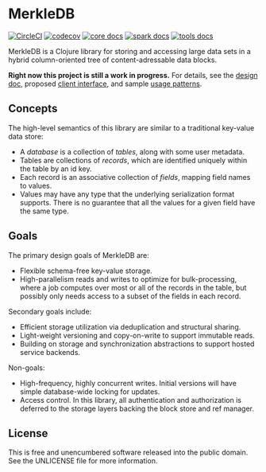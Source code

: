 MerkleDB
========

[![CircleCI](https://circleci.com/gh/greglook/merkle-db/tree/master.svg?style=shield&circle-token=e55e37284e553afef82aa79235cdfe201bd87b6f)](https://circleci.com/gh/greglook/merkle-db/tree/master)
[![codecov](https://codecov.io/gh/greglook/merkle-db/branch/master/graph/badge.svg)](https://codecov.io/gh/greglook/merkle-db)
[![core docs](https://img.shields.io/badge/doc-core-blue.svg)](https://greglook.github.io/merkle-db/codox/core/)
[![spark docs](https://img.shields.io/badge/doc-spark-blue.svg)](https://greglook.github.io/merkle-db/codox/spark/)
[![tools docs](https://img.shields.io/badge/doc-tools-blue.svg)](https://greglook.github.io/merkle-db/codox/tools/)

MerkleDB is a Clojure library for storing and accessing large data sets in a
hybrid column-oriented tree of content-adressable data blocks.

**Right now this project is still a work in progress.** For details, see the
[design doc](doc/design.md), proposed [client interface](doc/api.md), and sample
[usage patterns](doc/usage.md).


## Concepts

The high-level semantics of this library are similar to a traditional key-value
data store:

- A _database_ is a collection of _tables_, along with some user metadata.
- Tables are collections of _records_, which are identified uniquely within the
  table by an id key.
- Each record is an associative collection of _fields_, mapping field names to
  values.
- Values may have any type that the underlying serialization format supports.
  There is no guarantee that all the values for a given field have the same
  type.


## Goals

The primary design goals of MerkleDB are:

- Flexible schema-free key-value storage.
- High-parallelism reads and writes to optimize for bulk-processing, where a
  job computes over most or all of the records in the table, but possibly only
  needs access to a subset of the fields in each record.

Secondary goals include:

- Efficient storage utilization via deduplication and structural sharing.
- Light-weight versioning and copy-on-write to support immutable reads.
- Building on storage and synchronization abstractions to support hosted service
  backends.

Non-goals:

- High-frequency, highly concurrent writes. Initial versions will have simple
  database-wide locking for updates.
- Access control. In this library, all authentication and authorization is
  deferred to the storage layers backing the block store and ref manager.


## License

This is free and unencumbered software released into the public domain.
See the UNLICENSE file for more information.
